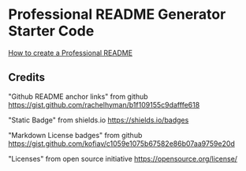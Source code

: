 # Professional README Generator Starter Code

[How to create a Professional README](https://coding-boot-camp.github.io/full-stack/github/professional-readme-guide)


## Credits

"Github README anchor links" from github
https://gist.github.com/rachelhyman/b1f109155c9dafffe618

"Static Badge" from shields.io
https://shields.io/badges

"Markdown License badges" from github
https://gist.github.com/kofiav/c1059e1075b67582e86b07aa9759e20d

"Licenses" from open source initiative
https://opensource.org/license/
